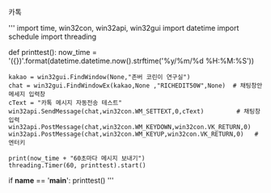 카톡

'''
import time, win32con, win32api, win32gui
import datetime
import schedule
import threading

def printtest():
    now_time = '({})'.format(datetime.datetime.now().strftime('%y/%m/%d %H:%M:%S'))
    
    kakao = win32gui.FindWindow(None,"존버 코린이 연구실")
    chat = win32gui.FindWindowEx(kakao,None ,"RICHEDIT50W",None)  # 채팅창안 메세지 입력창 
    cText = "카톡 메시지 자동전송 테스트"
    win32api.SendMessage(chat,win32con.WM_SETTEXT,0,cText)         # 채팅창 입력
    win32api.PostMessage(chat,win32con.WM_KEYDOWN,win32con.VK_RETURN,0)
    win32api.PostMessage(chat,win32con.WM_KEYUP,win32con.VK_RETURN,0)   # 엔터키
    
    print(now_time + "60초마다 메시지 보내기")
    threading.Timer(60, printtest).start()
    
if __name__ == '__main__':
    printtest() 
'''
